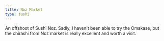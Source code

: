 ```yaml
---
title: Noz Market
type: sushi
---
```

An offshoot of Sushi Noz. Sadly, I haven't been able to try the Omakase, but the chirashi from Noz market is really excellent and worth a visit.
